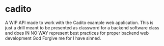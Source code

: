 # cadito
A WIP API made to work with the Cadito example web application. This is just a drill meant to be presented as classword for a backend software class and does IN NO WAY represent best practices for proper backend web development
God Forgive me for I have sinned.
